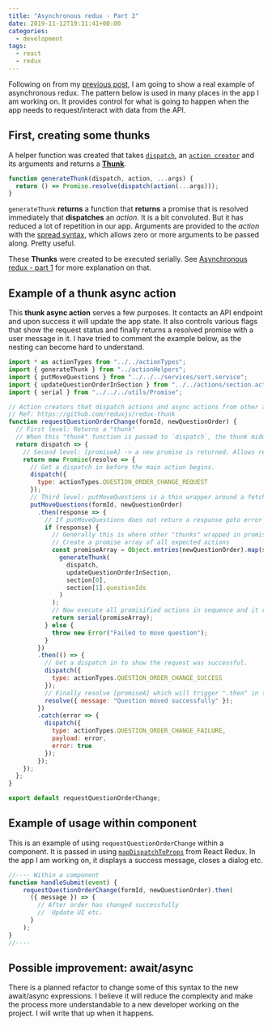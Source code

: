 ```yaml
---
title: "Asynchronous redux - Part 2"
date: 2019-11-12T19:31:41+00:00
categories:
  - development
tags:
  - react
  - redux
---
```


Following on from my [previous post](https://til.neilmagee.com/post/aynchronous-redux/), I am going to show a real example of asynchronous redux. The pattern below is used in many places in the app I am working on. It provides control for what is going to happen when the app needs to request/interact with data from the API.
<!--more-->

## First, creating some thunks

A helper function was created that takes [`dispatch`](https://redux.js.org/api/store#dispatchaction), an [`action creator`](https://redux.js.org/basics/actions#action-creators) and its arguments and returns a [**Thunk**](https://github.com/reduxjs/redux-thunk).

```javascript
function generateThunk(dispatch, action, ...args) {
  return () => Promise.resolve(dispatch(action(...args)));
}
```

`generateThunk` **returns** a function that **returns** a promise that is resolved immediately that **dispatches** an *action*. It is a bit convoluted. But it has reduced a lot of repetition in our app. Arguments are provided to the *action* with the [spread syntax](https://developer.mozilla.org/en-US/docs/Web/JavaScript/Reference/Operators/Spread_syntax), which allows zero or more arguments to be passed along. Pretty useful.

These **Thunks** were created to be executed serially. See [Asynchronous redux - part 1](https://til.neilmagee.com/post/aynchronous-redux/#example-of-promises-executed-serially) for more explanation on that.

## Example of a thunk async action

This **thunk async action** serves a few purposes. It contacts an API endpoint and upon success it will update the app state. It also controls various flags that show the request status and finally returns a resolved promise with a user message in it. I have tried to comment the example below, as the nesting can become hard to understand.

```javascript
import * as actionTypes from "../../actionTypes";
import { generateThunk } from "../actionHelpers";
import { putMoveQuestions } from "../../../services/sort.service";
import { updateQuestionOrderInSection } from "../../actions/section.actions";
import { serial } from "../../../utils/Promise";

// Action creators that dispatch actions and async actions from other action creators
// Ref: https://github.com/reduxjs/redux-thunk
function requestQuestionOrderChange(formId, newQuestionOrder) {
  // First level: Returns a "thunk"
  // When this "thunk" function is passed to `dispatch`, the thunk middleware will intercept it, and call it with `dispatch` /and `getState` as arguments.
  return dispatch => {
    // Second level: [promiseA] -> a new promise is returned. Allows requestQuestionOrderChange to be "thenable" from where it is executed.
    return new Promise(resolve => {
      // Get a dispatch in before the main action begins.
      dispatch({
        type: actionTypes.QUESTION_ORDER_CHANGE_REQUEST
      });
      // Third level: putMoveQuestions is a thin wrapper around a fetch. So it is another promise. The ".then" is where the main action of requestQuestionOrderChange happens.
      putMoveQuestions(formId, newQuestionOrder)
        .then(response => {
          // If putMoveQuestions does not return a response goto error state.
          if (response) {
            // Generally this is where other "thunks" wrapped in promises are triggered sequentially.
            // Create a promise array of all expected actions
            const promiseArray = Object.entries(newQuestionOrder).map(section =>
              generateThunk(
                dispatch,
                updateQuestionOrderInSection,
                section[0],
                section[1].questionIds
              )
            );
            // Now execute all promisified actions in sequence and it returns as a promise!
            return serial(promiseArray);
          } else {
            throw new Error("Failed to move question");
          }
        })
        .then(() => {
          // Get a dispatch in to show the request was successful.
          dispatch({
            type: actionTypes.QUESTION_ORDER_CHANGE_SUCCESS
          });
          // Finally resolve [promiseA] which will trigger ".then" in the executing component and the cleanup steps can then happen in the UI.
          resolve({ message: "Question moved successfully" });
        })
        .catch(error => {
          dispatch({
            type: actionTypes.QUESTION_ORDER_CHANGE_FAILURE,
            payload: error,
            error: true
          });
        });
    });
  };
}

export default requestQuestionOrderChange;

```

## Example of usage within component

This is an example of using `requestQuestionOrderChange` within a component. It is passed in using [`mapDispatchToProps`](mapDispatchToProps) from React Redux. In the app I am working on, it displays a success message, closes a dialog etc.

```javascript
//---- Within a component
function handleSubmit(event) {
    requestQuestionOrderChange(formId, newQuestionOrder).then(
      ({ message }) => {
        // After order has changed successfully
        //  Update UI etc.
      }
    );
}
//----
```

## Possible improvement: await/async

There is a planned refactor to change some of this syntax to the new await/async expressions. I believe it will reduce the complexity and make the process more understandable to a new developer working on the project. I will write that up when it happens.
